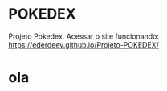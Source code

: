 # POKEDEX
Projeto Pokedex.
Acessar o site funcionando:  https://ederdeev.github.io/Projeto-POKEDEX/
<h1>ola</h1>
